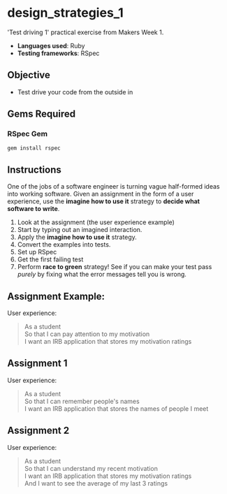 # design_strategies_1

'Test driving 1' practical exercise from Makers Week 1.

* **Languages used**: Ruby
* **Testing frameworks**: RSpec

## Objective

* Test drive your code from the outside in

## Gems Required

### RSpec Gem
```
gem install rspec
```

## Instructions

One of the jobs of a software engineer is turning vague half-formed ideas into working software.
Given an assignment in the form of a user experience, use the **imagine how to use it** strategy to **decide what software to write**.

1. Look at the assignment (the user experience example)
2. Start by typing out an imagined interaction.
3. Apply the **imagine how to use it** strategy.
4. Convert the examples into tests. 
5. Set up RSpec
6. Get the first failing test
7. Perform **race to green** strategy! See if you can make your test pass *purely* by fixing what the error messages tell you is wrong.


## Assignment Example:

User experience:
> As a student  
> So that I can pay attention to my motivation  
> I want an IRB application that stores my motivation ratings  

## Assignment 1

User experience:
> As a student  
> So that I can remember people's names  
> I want an IRB application that stores the names of people I meet  

## Assignment 2

User experience:
> As a student  
> So that I can understand my recent motivation  
> I want an IRB application that stores my motivation ratings  
> And I want to see the average of my last 3 ratings